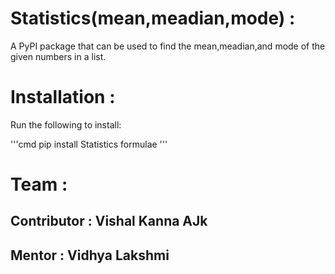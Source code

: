 # Statistics(mean,meadian,mode) :
A PyPI package that can be used to find the mean,meadian,and mode of the given numbers in a list. 

# Installation :
Run the following to install:

'''cmd
pip install Statistics formulae
'''

# Team :
## Contributor : Vishal Kanna AJk
## Mentor      : Vidhya Lakshmi